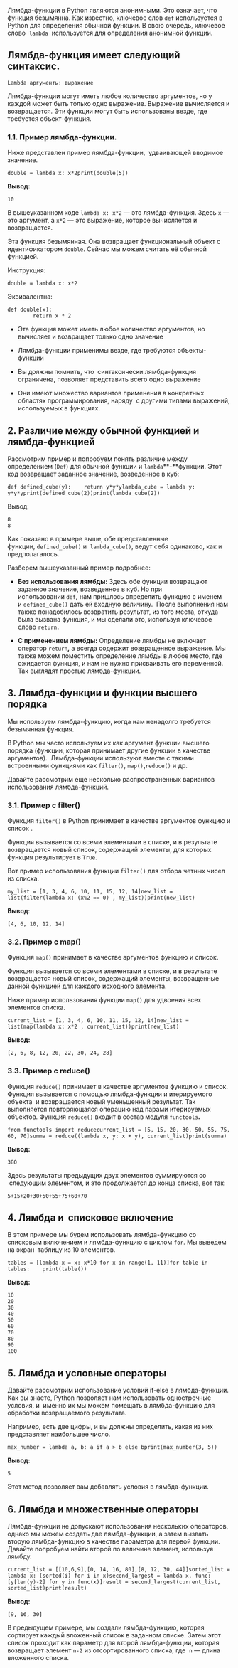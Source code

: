 Лямбда-функции в Python являются анонимными. Это означает, что функция безымянна. Как известно, ключевое слов `def` используется в Python для определения обычной функции. В свою очередь, ключевое слово  `lambda`  используется для определения анонимной функции.

## Лямбда-функция имеет следующий синтаксис.

```
Lambda аргументы: выражение
```

Лямбда-функции могут иметь любое количество аргументов, но у каждой может быть только одно выражение. Выражение вычисляется и возвращается. Эти функции могут быть использованы везде, где требуется объект-функция.

### 1.1. Пример лямбда-функции.

Ниже представлен пример лямбда-функции,  удваивающей вводимое значение.

```
double = lambda x: x*2print(double(5))
```

**Вывод:**

```
10
```

В вышеуказанном коде `lambda x: x*2` — это лямбда-функция. Здесь `x` — это аргумент, а `x*2` — это выражение, которое вычисляется и возвращается.

Эта функция безымянная. Она возвращает функциональный объект с идентификатором `double`. Сейчас мы можем считать её обычной функцией.

Инструкция:

```
double = lambda x: x*2
```

Эквивалентна:

```
def double(x):
		return x * 2
```

- Эта функция может иметь любое количество аргументов, но вычисляет и возвращает только одно значение
    
- Лямбда-функции применимы везде, где требуются объекты-функции 
    
- Вы должны помнить, что  синтаксически лямбда-функция ограничена, позволяет представить всего одно выражение
    
- Они имеют множество вариантов применения в конкретных областях программирования, наряду  с другими типами выражений, используемых в функциях.
    

## 2. Различие между обычной функцией и лямбда-функцией

Рассмотрим пример и попробуем понять различие между определением (`Def`) для обычной функции и `lambda`**-**функции. Этот код возвращает заданное значение, возведенное в куб:

```
def defined_cube(y):    return y*y*ylambda_cube = lambda y: y*y*yprint(defined_cube(2))print(lambda_cube(2))
```

Вывод:

```
8
8
```

Как показано в примере выше, обе представленные функции, `defined_cube()` и  `lambda_cube()`, ведут себя одинаково, как и предполагалось.

Разберем вышеуказанный пример подробнее:

- **Без использования лямбды:** Здесь обе функции возвращают заданное значение, возведенное в куб. Но при использовании `def`**,** нам пришлось определить функцию с именем и `defined_cube()` дать ей входную величину.  После выполнения нам также понадобилось возвратить результат, из того места, откуда была вызвана функция, и мы сделали это, используя ключевое слово `return`**.**
    
- **С применением лямбды:** Определение лямбды не включает оператор `return`**,** а всегда содержит возвращенное выражение. Мы также можем поместить определение лямбды в любое место, где ожидается функция, и нам не нужно присваивать его переменной. Так выглядят простые лямбда-функции.
    

## 3. Лямбда-функции и функции высшего порядка

Мы используем лямбда-функцию, когда нам ненадолго требуется безымянная функция.

В Python мы часто используем их как аргумент функции высшего порядка (функции, которая принимает другие функции в качестве аргументов).  Лямбда-функции используют вместе с такими встроенными функциями как `filter()`, `map()`**,**`reduce()` и др.

Давайте рассмотрим еще несколько распространенных вариантов использования лямбда-функций.

### 3.1. Пример с filter()

Функция `filter()` в Python принимает в качестве аргументов функцию и список .

Функция вызывается со всеми элементами в списке, и в результате возвращается новый список, содержащий элементы, для которых функция результирует в `True`.

Вот пример использования функции `filter()` для отбора четных чисел из списка.

```
my_list = [1, 3, 4, 6, 10, 11, 15, 12, 14]new_list = list(filter(lambda x: (x%2 == 0) , my_list))print(new_list)
```

**Вывод**:

```
[4, 6, 10, 12, 14]
```

### 3.2. Пример с map()

Функция `map()` принимает в качестве аргументов функцию и список.

Функция вызывается со всеми элементами в списке, и в результате возвращается новый список, содержащий элементы, возвращенные данной функцией для каждого исходного элемента.

Ниже пример использования функции `map()` для удвоения всех элементов списка.

```
current_list = [1, 3, 4, 6, 10, 11, 15, 12, 14]new_list = list(map(lambda x: x*2 , current_list))print(new_list)
```

**Вывод:**

```
[2, 6, 8, 12, 20, 22, 30, 24, 28]
```

### 3.3. Пример с reduce()

Функция `reduce()` принимает в качестве аргументов функцию и список. Функция вызывается с помощью лямбда-функции и итерируемого объекта  и возвращается новый уменьшенный результат. Так выполняется повторяющаяся операцию над парами итерируемых объектов. Функция `reduce()` входит в состав модуля `functools`**.**

```
from functools import reducecurrent_list = [5, 15, 20, 30, 50, 55, 75, 60, 70]summa = reduce((lambda x, y: x + y), current_list)print(summa)
```

**Вывод:**

```
380
```

Здесь результаты предыдущих двух элементов суммируются со  следующим элементом, и это продолжается до конца списка, вот так:

```
5+15+20+30+50+55+75+60+70
```

## 4. Лямбда и  списковое включение

В этом примере мы будем использовать лямбда-функцию со списковым включением и лямбда-функцию с циклом `for`. Мы выведем на экран  таблицу из 10 элементов.

```
tables = [lambda x = x: x*10 for x in range(1, 11)]for table in tables:    print(table())
```

**Вывод:**

```
10
20
30
40
50
60
70
80
90
100
```

## 5. Лямбда и условные операторы

Давайте рассмотрим использование условий if-else в лямбда-функции. Как вы знаете, Python позволяет нам использовать однострочные условия, и  именно их мы можем помещать в лямбда-функцию для обработки возвращаемого результата.

Например, есть две цифры, и вы должны определить, какая из них представляет наибольшее число.

```
max_number = lambda a, b: a if a > b else bprint(max_number(3, 5))
```

**Вывод:**

```
5
```

Этот метод позволяет вам добавлять условия в лямбда-функции.

## 6. Лямбда и множественные операторы

Лямбда-функции не допускают использования нескольких операторов, однако мы можем создать две лямбда-функции, а затем вызвать вторую лямбда-функцию в качестве параметра для первой функции. Давайте попробуем найти второй по величине элемент, используя лямбду.

```
current_list = [[10,6,9],[0, 14, 16, 80],[8, 12, 30, 44]]sorted_list = lambda x: (sorted(i) for i in x)second_largest = lambda x, func: [y[len(y)-2] for y in func(x)]result = second_largest(current_list, sorted_list)print(result)
```

**Вывод:**

```
[9, 16, 30]
```

В предыдущем примере, мы создали лямбда-функцию, которая сортирует каждый вложенный список в заданном списке. Затем этот список проходит как параметр для второй лямбда-функции, которая возвращает элемент `n-2` из отсортированного списка, где  `n` — длина вложенного списка.